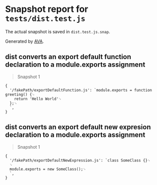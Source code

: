 # Snapshot report for `tests/dist.test.js`

The actual snapshot is saved in `dist.test.js.snap`.

Generated by [AVA](https://ava.li).

## dist converts an export default function declaration to a module.exports assignment

> Snapshot 1

    {
      '/fakePath/exportDefaultFunction.js': `module.exports = function greeting() {␊
        return 'Hello World'␊
      };␊
      `,
    }

## dist converts an export default new expresion declaration to a module.exports assignment

> Snapshot 1

    {
      '/fakePath/exportDefaultNewExpression.js': `class SomeClass {}␊
      ␊
      module.exports = new SomeClass();␊
      `,
    }
